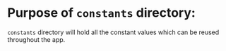 # Purpose of `constants` directory:
`constants` directory will hold all the constant values which can be reused throughout the app.
